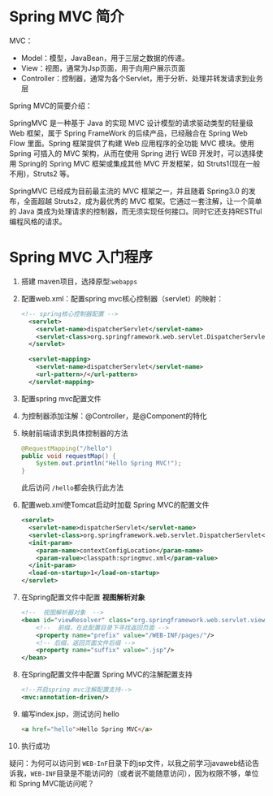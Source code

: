 # Spring MVC 简介



MVC：

* Model：模型，JavaBean，用于三层之数据的传递。
* View：视图，通常为Jsp页面，用于向用户展示页面
* Controller：控制器，通常为各个Servlet，用于分析、处理并转发请求到业务层

Spring MVC的简要介绍：

SpringMVC 是一种基于 Java 的实现 MVC 设计模型的请求驱动类型的轻量级 Web 框架，属于 Spring FrameWork 的后续产品，已经融合在 Spring Web Flow 里面。Spring 框架提供了构建 Web 应用程序的全功能 MVC 模块。使用 Spring 可插入的 MVC 架构，从而在使用 Spring 进行 WEB 开发时，可以选择使用 Spring的 Spring MVC 框架或集成其他 MVC 开发框架，如 Struts1(现在一般不用)，Struts2 等。

SpringMVC 已经成为目前最主流的 MVC 框架之一，并且随着 Spring3.0 的发布，全面超越 Struts2，成为最优秀的 MVC 框架。它通过一套注解，让一个简单的 Java 类成为处理请求的控制器，而无须实现任何接口。同时它还支持RESTful 编程风格的请求。

# Spring MVC 入门程序

1. 搭建 maven项目，选择原型:``webapps``

2. 配置web.xml：配置spring mvc核心控制器（servlet）的映射：

   ```xml
   <!-- spring核心控制器配置 -->
     <servlet>
       <servlet-name>dispatcherServlet</servlet-name>
       <servlet-class>org.springframework.web.servlet.DispatcherServlet</servlet-class>
     </servlet>
     
     <servlet-mapping>
       <servlet-name>dispatcherServlet</servlet-name>
       <url-pattern>/</url-pattern>
     </servlet-mapping>
   ```

3. 配置spring mvc配置文件

4. 为控制器添加注解：@Controller，是@Component的特化

5. 映射前端请求到具体控制器的方法

   ```java
   @RequestMapping("/hello")
   public void requestMap() {
       System.out.println("Hello Spring MVC!");
   }
   ```

   此后访问 ``/hello``都会执行此方法

6. 配置web.xml使Tomcat启动时加载 Spring MVC的配置文件

   ```xml
   <servlet>
     <servlet-name>dispatcherServlet</servlet-name>
     <servlet-class>org.springframework.web.servlet.DispatcherServlet</servlet-class>
     <init-param>
       <param-name>contextConfigLocation</param-name>
       <param-value>classpath:springmvc.xml</param-value>
     </init-param>
     <load-on-startup>1</load-on-startup>
   </servlet>
   ```

7. 在Spring配置文件中配置 **视图解析对象**

   ```xml
   <!--  视图解析器对象  -->
   <bean id="viewResolver" class="org.springframework.web.servlet.view.InternalResourceViewResolver">
       <!--  前缀，在此配置目录下寻找返回页面 -->
       <property name="prefix" value="/WEB-INF/pages/"/>
       <!-- 后缀，返回页面文件后缀 -->
       <property name="suffix" value=".jsp"/>
   </bean>
   ```

8. 在Spring配置文件中配置 Spring MVC的注解配置支持

   ```xml
   <!--开启spring mvc注解配置支持-->
   <mvc:annotation-driven/>
   ```

9. 编写index.jsp，测试访问 hello

   ```html
   <a href="hello">Hello Spring MVC</a>
   ```

10. 执行成功



疑问：为何可以访问到 ``WEB-InF``目录下的jsp文件，以我之前学习javaweb结论告诉我，``WEB-INF``目录是不能访问的（或者说不能随意访问），因为权限不够，单位和 Spring MVC能访问呢？